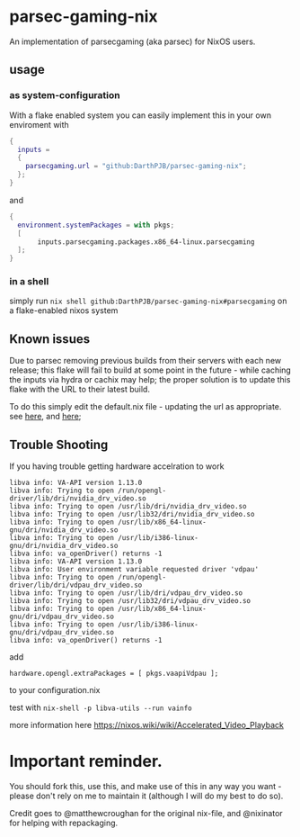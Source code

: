 # parsec-gaming-nix
An implementation of parsecgaming (aka parsec) for NixOS users.

## usage
### as system-configuration
With a flake enabled system you can easily implement this in your own enviroment with 
``` nix
{
  inputs = 
  {
    parsecgaming.url = "github:DarthPJB/parsec-gaming-nix";
  };
}
```
and 
``` nix
{
  environment.systemPackages = with pkgs; 
  [
       inputs.parsecgaming.packages.x86_64-linux.parsecgaming
  ];
}
```
### in a shell
simply run ```nix shell github:DarthPJB/parsec-gaming-nix#parsecgaming``` on a flake-enabled nixos system

## Known issues

Due to parsec removing previous builds from their servers with each new release; this flake will fail to build at some point in the future - while caching the inputs via hydra or cachix may help; the proper solution is to update this flake with the URL to their latest build.

To do this simply edit the default.nix file - updating the url as appropriate. see [here](https://github.com/DarthPJB/parsec-gaming-nix/blob/6610278873cef9371b338788c06cb0b53d860b25/default.nix#L9), and [here](https://github.com/DarthPJB/parsec-gaming-nix/blob/6610278873cef9371b338788c06cb0b53d860b25/default.nix#L23);

## Trouble Shooting
If you having trouble getting hardware accelration to work 
```
libva info: VA-API version 1.13.0
libva info: Trying to open /run/opengl-driver/lib/dri/nvidia_drv_video.so
libva info: Trying to open /usr/lib/dri/nvidia_drv_video.so
libva info: Trying to open /usr/lib32/dri/nvidia_drv_video.so
libva info: Trying to open /usr/lib/x86_64-linux-gnu/dri/nvidia_drv_video.so
libva info: Trying to open /usr/lib/i386-linux-gnu/dri/nvidia_drv_video.so
libva info: va_openDriver() returns -1
libva info: VA-API version 1.13.0
libva info: User environment variable requested driver 'vdpau'
libva info: Trying to open /run/opengl-driver/lib/dri/vdpau_drv_video.so
libva info: Trying to open /usr/lib/dri/vdpau_drv_video.so
libva info: Trying to open /usr/lib32/dri/vdpau_drv_video.so
libva info: Trying to open /usr/lib/x86_64-linux-gnu/dri/vdpau_drv_video.so
libva info: Trying to open /usr/lib/i386-linux-gnu/dri/vdpau_drv_video.so
libva info: va_openDriver() returns -1
```
add

`hardware.opengl.extraPackages = [ pkgs.vaapiVdpau ];`

to your configuration.nix

test with 
`nix-shell -p libva-utils --run vainfo`


more information here
https://nixos.wiki/wiki/Accelerated_Video_Playback




# Important reminder.
You should fork this, use this, and make use of this in any way you want - please don't rely on me to maintain it (although I will do my best to do so).

Credit goes to @matthewcroughan for the original nix-file, and @nixinator for helping with repackaging.

